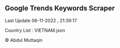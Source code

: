 

## Google Trends Keywords Scraper 
 
Last Update 06-11-2022 , 21:39:17

Country List :
VIETNAM.json



© Abdul Muttaqin 
